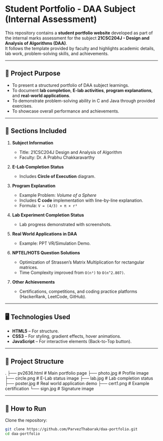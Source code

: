 # Student Portfolio - DAA Subject (Internal Assessment)

This repository contains a **student portfolio website** developed as part of the internal marks assessment for the subject **21CSC204J - Design and Analysis of Algorithms (DAA)**.  
It follows the template provided by faculty and highlights academic details, lab work, problem-solving skills, and achievements.

---

## 📌 Project Purpose
- To present a structured portfolio of DAA subject learnings.
- To document **lab completion**, **E-lab activities**, **program explanations**, and **real-world applications**.
- To demonstrate problem-solving ability in C and Java through provided exercises.
- To showcase overall performance and achievements.

---

## 📂 Sections Included
1. **Subject Information**  
   - Title: 21CSC204J Design and Analysis of Algorithm  
   - Faculty: Dr. A Prabhu Chakkaravarthy  

2. **E-Lab Completion Status**  
   - Includes **Circle of Execution** diagram.

3. **Program Explanation**  
   - Example Problem: *Volume of a Sphere*  
   - Includes **C code** implementation with line-by-line explanation.  
   - Formula: `V = (4/3) × π × r³`  

4. **Lab Experiment Completion Status**  
   - Lab progress demonstrated with screenshots.

5. **Real World Applications in DAA**  
   - Example: PPT VR/Simulation Demo.

6. **NPTEL/HOTS Question Solutions**  
   - Optimization of Strassen’s Matrix Multiplication for rectangular matrices.  
   - Time Complexity improved from `O(n³)` to `O(n^2.807)`.

7. **Other Achievements**  
   - Certifications, competitions, and coding practice platforms (HackerRank, LeetCode, GitHub).  

---

## 🖥️ Technologies Used
- **HTML5** – For structure.  
- **CSS3** – For styling, gradient effects, hover animations.  
- **JavaScript** – For interactive elements (Back-to-Top button).  

---

## 📂 Project Structure
.
├── pv2636.html # Main portfolio page
├── photo.jpg # Profile image
├── circle.png # E-Lab status image
├── lab.jpg # Lab completion status
├── poster.jpg # Real world application demo
├── cert1.png # Example certification
└── sign.jpg # Signature image


---

## 🚀 How to Run
   Clone the repository:
   ```bash
   git clone https://github.com/ParvezThabarak/daa-portfolio.git
   cd daa-portfolio
